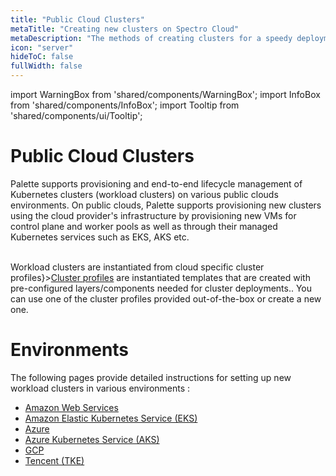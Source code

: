 ```yaml
---
title: "Public Cloud Clusters"
metaTitle: "Creating new clusters on Spectro Cloud"
metaDescription: "The methods of creating clusters for a speedy deployment on any CSP"
icon: "server"
hideToC: false
fullWidth: false
---
```


import WarningBox from 'shared/components/WarningBox';
import InfoBox from 'shared/components/InfoBox';
import Tooltip from 'shared/components/ui/Tooltip';


# Public Cloud Clusters 

Palette supports provisioning and end-to-end lifecycle management of Kubernetes clusters (workload clusters) on various public clouds environments. On public clouds, Palette supports provisioning new clusters using the cloud provider's infrastructure by provisioning new VMs for control plane and worker pools as well as through their managed Kubernetes services such as EKS, AKS etc. 

<br />

<InfoBox>
Workload clusters are instantiated from cloud specific <Tooltip trigger={<u>cluster profiles</u>}><a href="/cluster-profiles">Cluster profiles</a> are instantiated templates that are created with pre-configured layers/components needed for cluster deployments.</Tooltip>. You can use one of the cluster profiles provided out-of-the-box or create a new one.
</InfoBox>

# Environments

The following pages provide detailed instructions for setting up new workload clusters in various environments :

* [Amazon Web Services](/clusters/public-cloud/aws)
* [Amazon Elastic Kubernetes Service (EKS)](/clusters/public-cloud/eks)
* [Azure](/clusters/public-cloud/azure)
* [Azure Kubernetes Service (AKS)](/clusters/public-cloud/aks)
* [GCP](/clusters/public-cloud/gcp)
* [Tencent (TKE)](/clusters/public-cloud/tke)

